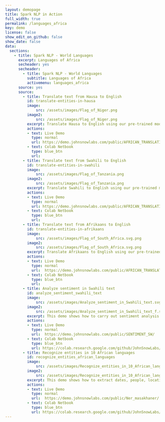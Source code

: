 ```yaml
---
layout: demopage
title: Spark NLP in Action
full_width: true
permalink: /languages_africa
key: demo
license: false
show_edit_on_github: false
show_date: false
data:
  sections:  
    - title: Spark NLP - World Languages 
      excerpt: Languages of Africa 
      secheader: yes
      secheader:
        - title: Spark NLP - World Languages
          subtitle: Languages of Africa 
          activemenu: languages_africa
      source: yes
      source: 
        - title: Translate text from Hausa to English
          id: translate-entities-in-hausa
          image: 
              src: /assets/images/Flag_of_Niger.png
          image2: 
              src: /assets/images/Flag_of_Niger.png
          excerpt: Translate Hausa to English using our pre-trained model.
          actions:
          - text: Live Demo
            type: normal
            url: https://demo.johnsnowlabs.com/public/AFRICAN_TRANSLATION_HAUSA/
          - text: Colab Netbook
            type: blue_btn
            url:        
        - title: Translate text from Swahili to English
          id: translate-entities-in-swahili
          image: 
              src: /assets/images/Flag_of_Tanzania.png
          image2: 
              src: /assets/images/Flag_of_Tanzania.png
          excerpt: Translate Swahili to English using our pre-trained model.
          actions:
          - text: Live Demo
            type: normal
            url: https://demo.johnsnowlabs.com/public/AFRICAN_TRANSLATION_SWAHILI/
          - text: Colab Netbook
            type: blue_btn
            url: 
        - title: Translate text from Afrikaans to English
          id: translate-entities-in-afrikaans
          image: 
              src: /assets/images/Flag_of_South_Africa.svg.png
          image2: 
              src: /assets/images/Flag_of_South_Africa.svg.png
          excerpt: Translate Afrikaans to English using our pre-trained model.
          actions:
          - text: Live Demo
            type: normal
            url:  https://demo.johnsnowlabs.com/public/AFRICAN_TRANSLATION_AFRIKAANS/
          - text: Colab Netbook
            type: blue_btn
            url:   
        - title: Analyze sentiment in Swahili text
          id: analyze_sentiment_swahili_text 
          image: 
              src: /assets/images/Analyze_sentiment_in_Swahili_text.svg
          image2: 
              src: /assets/images/Analyze_sentiment_in_Swahili_text_f.svg
          excerpt: This demo shows how to carry out sentiment analysis in Swahili texts.
          actions:
          - text: Live Demo
            type: normal
            url:  https://demo.johnsnowlabs.com/public/SENTIMENT_SW/
          - text: Colab Netbook
            type: blue_btn
            url: https://colab.research.google.com/github/JohnSnowLabs/spark-nlp-workshop/blob/master/tutorials/streamlit_notebooks/SENTIMENT_SW.ipynb
        - title: Recognize entities in 10 African languages 
          id: recognize_entities_african_languages  
          image: 
              src: /assets/images/Recognize_entities_in_10_African_languages.svg
          image2: 
              src: /assets/images/Recognize_entities_in_10_African_languages_f.svg
          excerpt: This demo shows how to extract dates, people, locations and organizations from texts written in any of 10 different African languages.
          actions:
          - text: Live Demo
            type: normal
            url:  https://demo.johnsnowlabs.com/public/Ner_masakhaner/
          - text: Colab Netbook
            type: blue_btn
            url: https://colab.research.google.com/github/JohnSnowLabs/spark-nlp-workshop/blob/master/tutorials/streamlit_notebooks/Ner_masakhaner.ipynb
---
```

